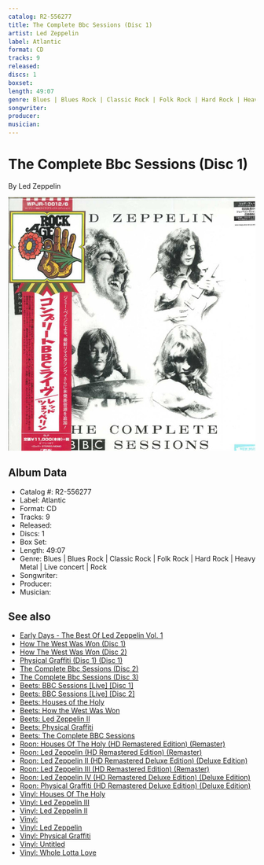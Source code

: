 ```yaml
---
catalog: R2-556277
title: The Complete Bbc Sessions (Disc 1)
artist: Led Zeppelin
label: Atlantic
format: CD
tracks: 9
released: 
discs: 1
boxset: 
length: 49:07
genre: Blues | Blues Rock | Classic Rock | Folk Rock | Hard Rock | Heavy Metal | Live concert | Rock
songwriter: 
producer: 
musician: 
---
```


# The Complete Bbc Sessions (Disc 1)

By Led Zeppelin

![](../../assets/cdcovers/Led_Zeppelin-The_Complete_BBC_Sessions.png)

## Album Data

- Catalog #: R2-556277
- Label: Atlantic
- Format: CD
- Tracks: 9
- Released: 
- Discs: 1
- Box Set: 
- Length: 49:07
- Genre: Blues | Blues Rock | Classic Rock | Folk Rock | Hard Rock | Heavy Metal | Live concert | Rock
- Songwriter: 
- Producer: 
- Musician: 


## See also

- [Early Days - The Best Of Led Zeppelin Vol. 1](Early_Days_-_The_Best_Of_Led_Zeppelin_Vol_1.md)
- [How The West Was Won (Disc 1)](How_The_West_Was_Won_Disc_1.md)
- [How The West Was Won (Disc 2)](How_The_West_Was_Won_Disc_2.md)
- [Physical Graffiti (Disc 1) (Disc 1)](Physical_Graffiti_Disc_1_Disc_1.md)
- [The Complete Bbc Sessions (Disc 2)](The_Complete_Bbc_Sessions_Disc_2.md)
- [The Complete Bbc Sessions (Disc 3)](The_Complete_Bbc_Sessions_Disc_3.md)
- [Beets: BBC Sessions [Live] [Disc 1]](../../Beets/Led_Zeppelin/BBC_Sessions_[Live]_[Disc_1].md)
- [Beets: BBC Sessions [Live] [Disc 2]](../../Beets/Led_Zeppelin/BBC_Sessions_[Live]_[Disc_2].md)
- [Beets: Houses of the Holy](../../Beets/Led_Zeppelin/Houses_of_the_Holy.md)
- [Beets: How the West Was Won](../../Beets/Led_Zeppelin/How_the_West_Was_Won.md)
- [Beets: Led Zeppelin II](../../Beets/Led_Zeppelin/Led_Zeppelin_II.md)
- [Beets: Physical Graffiti](../../Beets/Led_Zeppelin/Physical_Graffiti.md)
- [Beets: The Complete BBC Sessions](../../Beets/Led_Zeppelin/The_Complete_BBC_Sessions.md)
- [Roon: Houses Of The Holy (HD Remastered Edition) (Remaster)](../../Roon/Led_Zeppelin/Houses_Of_The_Holy_HD_Remastered_Edition_Remaster.md)
- [Roon: Led Zeppelin (HD Remastered Edition) (Remaster)](../../Roon/Led_Zeppelin/Led_Zeppelin_HD_Remastered_Edition_Remaster.md)
- [Roon: Led Zeppelin II (HD Remastered Deluxe Edition) (Deluxe Edition)](../../Roon/Led_Zeppelin/Led_Zeppelin_II_HD_Remastered_Deluxe_Edition_Deluxe_Edition.md)
- [Roon: Led Zeppelin III (HD Remastered Edition) (Remaster)](../../Roon/Led_Zeppelin/Led_Zeppelin_III_HD_Remastered_Edition_Remaster.md)
- [Roon: Led Zeppelin IV (HD Remastered Deluxe Edition) (Deluxe Edition)](../../Roon/Led_Zeppelin/Led_Zeppelin_IV_HD_Remastered_Deluxe_Edition_Deluxe_Edition.md)
- [Roon: Physical Graffiti (HD Remastered Deluxe Edition) (Deluxe Edition)](../../Roon/Led_Zeppelin/Physical_Graffiti_HD_Remastered_Deluxe_Edition_Deluxe_Edition.md)
- [Vinyl: Houses Of The Holy](../../Vinyl/Led_Zeppelin/Houses_Of_The_Holy.md)
- [Vinyl: Led Zeppelin III](../../Vinyl/Led_Zeppelin/Led_Zeppelin_III.md)
- [Vinyl: Led Zeppelin II](../../Vinyl/Led_Zeppelin/Led_Zeppelin_II.md)
- [Vinyl: ](../../Vinyl/Led_Zeppelin/Led_Zeppelin_index.md)
- [Vinyl: Led Zeppelin](../../Vinyl/Led_Zeppelin/Led_Zeppelin.md)
- [Vinyl: Physical Graffiti](../../Vinyl/Led_Zeppelin/Physical_Graffiti.md)
- [Vinyl: Untitled](../../Vinyl/Led_Zeppelin/Untitled.md)
- [Vinyl: Whole Lotta Love](../../Vinyl/Led_Zeppelin/Whole_Lotta_Love.md)

